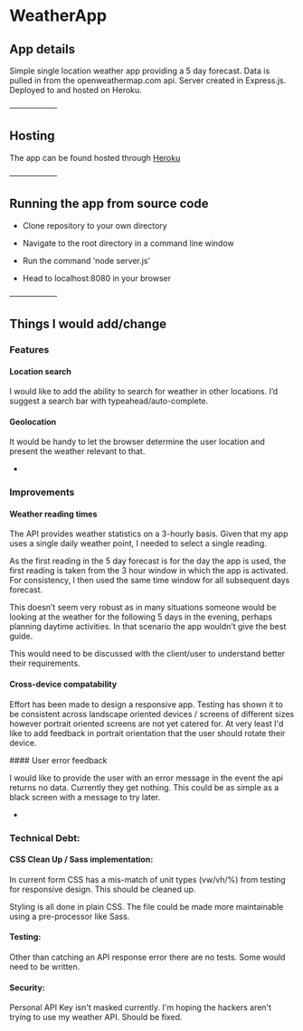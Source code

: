 # WeatherApp

## App details

Simple single location weather app providing a 5 day forecast. 
Data is pulled in from the openweathermap.com api.
Server created in Express.js.
Deployed to and hosted on Heroku.

——————

## Hosting

The app can be found hosted through [Heroku](http://pgweatherapp.herokuapp.com)


——————

## Running the app from source code

- Clone repository to your own directory

- Navigate to the root directory in a command line window

- Run the command ‘node server.js’

- Head to localhost:8080 in your browser

——————


## Things I would add/change 

### Features

#### Location search

I would like to add the ability to search for weather in other locations. I’d suggest a search bar with typeahead/auto-complete.


#### Geolocation

It would be handy to let the browser determine the user location and present the weather relevant to that.

-

### Improvements

#### Weather reading times

The API provides weather statistics on a 3-hourly basis. Given that my app uses a single daily weather point, I needed to select a single reading.

As the first reading in the 5 day forecast is for the day the app is used, the first reading is taken from the 3 hour window in which the app is activated. For consistency, I then used the same time window for all subsequent days forecast.

This doesn’t seem very robust as in many situations someone would be looking at the weather for the following 5 days in the evening, perhaps planning daytime activities. In that scenario the app wouldn’t give the best guide. 

This would need to be discussed with the client/user to understand better their requirements.

#### Cross-device compatability

Effort has been made to design a responsive app. Testing has shown it to be consistent across landscape oriented devices / screens of different sizes however portrait oriented screens are not yet catered for. At very least I'd like to add feedback in portrait orientation that the user should rotate their device.

#### User error feedback

I would like to provide the user with an error message in the event the api returns no data. Currently they get nothing. This could be as simple as a black screen with a message to try later.

-

### Technical Debt:

#### CSS Clean Up / Sass implementation:

In current form CSS has a mis-match of unit types (vw/vh/%) from testing for responsive design. This should be cleaned up.

Styling is all done in plain CSS. The file could be made more maintainable using a pre-processor like Sass.


#### Testing:

Other than catching an API response error there are no tests. Some would need to be written.


#### Security:

Personal API Key isn't masked currently. I'm hoping the hackers aren't trying to use my weather API. Should be fixed.
